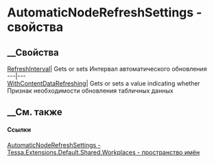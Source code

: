 # AutomaticNodeRefreshSettings - свойства
##  __Свойства
[RefreshInterval](P_Tessa_Extensions_Default_Shared_Workplaces_AutomaticNodeRefreshSettings_RefreshInterval.htm)|
Gets or sets Интервал автоматического обновления  
---|---  
[WithContentDataRefreshing](P_Tessa_Extensions_Default_Shared_Workplaces_AutomaticNodeRefreshSettings_WithContentDataRefreshing.htm)|
Gets or sets a value indicating whether Признак необходимости обновления
табличных данных  
## __См. также
#### Ссылки
[AutomaticNodeRefreshSettings -
](T_Tessa_Extensions_Default_Shared_Workplaces_AutomaticNodeRefreshSettings.htm)
[Tessa.Extensions.Default.Shared.Workplaces - пространство
имён](N_Tessa_Extensions_Default_Shared_Workplaces.htm)
